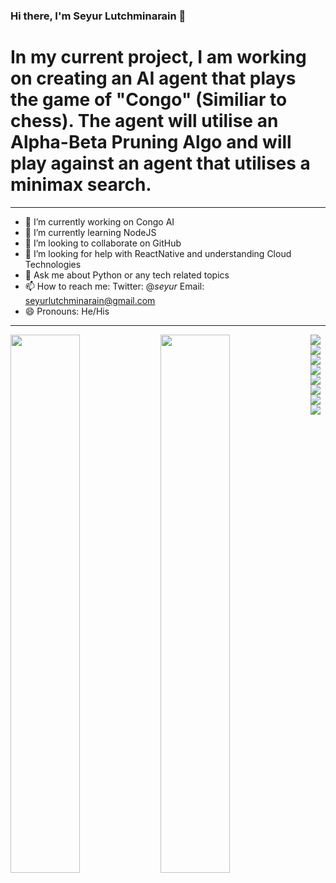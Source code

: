 ### Hi there, I'm Seyur Lutchminarain 👋
# In my current project, I am working on creating an AI agent that plays the game of "Congo" (Similiar to chess). The agent will utilise an Alpha-Beta Pruning Algo and will play against an agent that utilises a minimax search. 

--------------------------------------------------------------------------------------------------------------------------------

- 🔭 I’m currently working on Congo AI
- 🌱 I’m currently learning NodeJS
- 👯 I’m looking to collaborate on GitHub
- 🤔 I’m looking for help with ReactNative and understanding Cloud Technologies
- 💬 Ask me about Python or any tech related topics
- 📫 How to reach me: Twitter: @_seyur_
                       Email: <emph>seyurlutchminarain@gmail.com<emph>
- 😄 Pronouns: He/His
--------------------------------------------------------------------------------------------------------------------------------

  <img align="left" width="47%" src="https://github-readme-stats.vercel.app/api?username=seyurlutchminarain&show_icons=true&theme=tokyonight"/>
  <img align="left" width="47%" src="https://github-readme-stats.vercel.app/api/top-langs/?username=seyurlutchminarain&layout=compact"/>
  <img align="left" src="https://img.shields.io/badge/c++-%2300599C.svg?style=for-the-badge&logo=c%2B%2B&logoColor=white"/>
  <img align="left" src="https://img.shields.io/badge/css3-%231572B6.svg?style=for-the-badge&logo=css3&logoColor=white"/>
  <img align="left" src="https://img.shields.io/badge/html5-%23E34F26.svg?style=for-the-badge&logo=html5&logoColor=white"/>
  <img align="left" src="https://img.shields.io/badge/java-%23ED8B00.svg?style=for-the-badge&logo=java&logoColor=white"/>
  <img align="left" src="https://img.shields.io/badge/javascript-%23323330.svg?style=for-the-badge&logo=javascript&logoColor=%23F7DF1E"/>
  <img align="left" src="https://img.shields.io/badge/python-3670A0?style=for-the-badge&logo=python&logoColor=ffdd54"/>
  <img align="left" src="https://img.shields.io/badge/bootstrap-%23563D7C.svg?style=for-the-badge&logo=bootstrap&logoColor=white"/>
  <img align="left" src="https://img.shields.io/badge/c-%2300599C.svg?style=for-the-badge&logo=c&logoColor=white"/>
 
